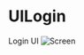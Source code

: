 # UILogin
Login UI
![Screen](https://user-images.githubusercontent.com/63221929/93892844-2c728800-fd17-11ea-8376-ab7be82e99c7.PNG)
